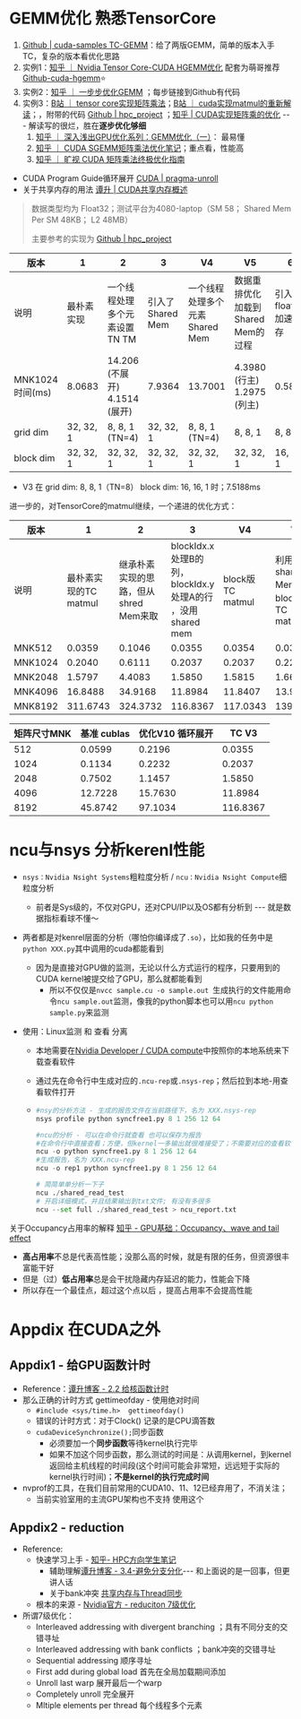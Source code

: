 # GEMM优化 熟悉TensorCore

1. [Github | cuda-samples TC-GEMM](https://github.com/NVIDIA/cuda-samples/tree/master/Samples/3_CUDA_Features/cudaTensorCoreGemm)：给了两版GEMM，简单的版本入手TC，复杂的版本看优化思路
2. 实例1：[知乎 ｜ Nvidia Tensor Core-CUDA HGEMM优化](https://zhuanlan.zhihu.com/p/639297098)  配套为萌哥推荐[Github-cuda-hgemm](https://github.com/Bruce-Lee-LY/cuda_hgemm)⭐️
3. 实例2：[知乎 ｜ 一步步优化GEMM](https://zhuanlan.zhihu.com/p/638522893) ；每步链接到Github有代码
4. 实例3：[B站 ｜ tensor core实现矩阵乘法](https://www.bilibili.com/video/BV1jwHMecESd/?share_source=copy_web&vd_source=fc58db99551d5dde52430792ddbb9243)；[B站 ｜ cuda实现matmul的重新解读](https://www.bilibili.com/video/BV16fykYzEem/?share_source=copy_web&vd_source=fc58db99551d5dde52430792ddbb9243)；，附带的代码 [Github | hpc_project](https://github.com/xgqdut2016/hpc_project/tree/main/cuda/matrix) ；[知乎 | CUDA实现矩阵乘的优化](https://zhuanlan.zhihu.com/p/708583794) --- 解读写的很烂，胜在**逐步优化够细**
   1. [知乎 ｜ 深入浅出GPU优化系列：GEMM优化（一）](https://zhuanlan.zhihu.com/p/435908830)： 最易懂
   2. [知乎 ｜ CUDA SGEMM矩阵乘法优化笔记](https://zhuanlan.zhihu.com/p/518857175)；重点看，性能高
   3. [知乎 ｜ 旷视 CUDA 矩阵乘法终极优化指南](https://zhuanlan.zhihu.com/p/410278370)

- CUDA Program Guide循环展开 [CUDA | pragma-unroll](https://docs.nvidia.com/cuda/cuda-c-programming-guide/index.html?highlight=unrolling#pragma-unroll)
- 关于共享内存的用法 [谭升 | CUDA共享内存概述](https://face2ai.com/CUDA-F-5-1-CUDA共享内存概述/)

> 数据类型均为 Float32；测试平台为4080-laptop（SM 58； Shared Mem Per SM 48KB； L2 48MB）
>
> 主要参考的实现为 [Github | hpc_project](https://github.com/xgqdut2016/hpc_project/tree/main/cuda/matrix) 

| 版本            | 1          | 2                             | 3                 | V4                             | V5                                   | 6                   | 7                       | 8                           | 9              | 10        | 11     |
| --------------- | ---------- | ----------------------------- | ----------------- | ------------------------------ | ------------------------------------ | ------------------- | ----------------------- | --------------------------- | -------------- | --------- | ------ |
| 说明            | 最朴素实现 | 一个线程处理多个元素设置TN TM | 引入了 Shared Mem | 一个线程处理多个元素Shared Mem | 数据重排优化加载到  Shared Mem的过程 | 引入float4 加速访存 | 解决bankconflict        | 降低了 Shared Mem的重复读取 | 引入流水线并行 | 循环展开  | CuBLAS |
| MNK1024时间(ms) | 8.0683     | 14.206 (不展开) 4.1514 (展开) | 7.9364            | 13.7001                        | 4.3980 (行主) 1.2975 (列主)          | 0.5880              | 0.6427 0.2260(填充展开) | 0.2315                      | 0.2280         | 0.2232    | 0.1134 |
| grid dim        | 32, 32, 1  | 8, 8, 1 (TN=4)                | 32, 32, 1         | 8, 8, 1 (TN=4)                 | 8, 8, 1                              | 8, 8, 1             | 8, 8, 1                 | 8, 8, 1                     | 8, 8, 1        | 8, 8, 1   |        |
| block dim       | 32, 32, 1  | 32, 32, 1                     | 32, 32, 1         | 32, 32, 1                      | 32, 32, 1                            | 16, 16, 1           | 16, 16, 1               | 16, 16, 1                   | 16, 16, 1      | 16, 16, 1 |        |

- V3 在 grid dim: 8, 8, 1（TN=8）  block dim: 16, 16, 1 时；7.5188ms

进一步的，对TensorCore的matmul继续，一个递进的优化方式：

| 版本    | 1                     | 2                                     | 3                                                         | V4               | V5                                   |
| ------- | --------------------- | ------------------------------------- | --------------------------------------------------------- | ---------------- | ------------------------------------ |
| 说明    | 最朴素实现的TC matmul | 继承朴素实现的思路，但从shred Mem来取 | blockIdx.x处理B的列，blockIdx.y处理A的行 ，没用shared mem | block版TC matmul | 利用了shared Mem 的 block版TC matmul |
| MNK512  | 0.0359                | 0.1046                                | 0.0355                                                    | 0.0354           | 0.0378                               |
| MNK1024 | 0.2040                | 0.6111                                | 0.2037                                                    | 0.2037           | 0.2263                               |
| MNK2048 | 1.5797                | 4.4083                                | 1.5850                                                    | 1.5815           | 1.6687                               |
| MNK4096 | 16.8488               | 34.9168                               | 11.8984                                                   | 11.8407          | 13.9711                              |
| MNK8192 | 311.6743              | 324.3732                              | 116.8367                                                  | 117.0343         | 139.8621                             |

| 矩阵尺寸MNK | 基准 cublas | 优化V10 循环展开 | TC V3    |
| ----------- | ----------- | ---------------- | -------- |
| 512         | 0.0599      | 0.2196           | 0.0355   |
| 1024        | 0.1134      | 0.2232           | 0.2037   |
| 2048        | 0.7502      | 1.1457           | 1.5850   |
| 4096        | 12.7228     | 15.7630          | 11.8984  |
| 8192        | 45.8742     | 97.1034          | 116.8367 |



# ncu与nsys 分析kerenl性能

- `nsys：Nvidia Nsight Systems`粗粒度分析 / `ncu：Nvidia Nsight Compute`细粒度分析 

  - 前者是Sys级的，不仅对GPU，还对CPU/IP以及OS都有分析到 --- 就是数据指标看球不懂～

- 两者都是对kenrel层面的分析（哪怕你编译成了`.so`），比如我的任务中是`python XXX.py`其中调用的cuda都能看到

  - 因为是直接对GPU做的监测，无论以什么方式运行的程序，只要用到的CUDA kernel被提交给了GPU，那么就都能看到
    - 所以不仅仅是`nvcc sample.cu -o sample.out `生成执行的文件能用命令`ncu sample.out`监测，像我的python脚本也可以用`ncu python sample.py`来监测

- 使用：Linux监测 和 查看 分离

  - 本地需要在[Nvidia Developer / CUDA compute](https://developer.nvidia.com/tools-overview)中按照你的本地系统来下载查看软件

  - 通过先在命令行中生成对应的`.ncu-rep`或`.nsys-rep`；然后拉到本地-用查看软件打开

  - ```Python
    #nsy的分析方法 - 生成的报告文件在当前路径下，名为 XXX.nsys-rep
    nsys profile python syncfree1.py 8 1 256 12 64
    
    #ncu的分析 - 可以在命令行就查看 也可以保存为报告 
    #在命令行中直接查看；方便，但kernel一多输出就很难接受了；不需要对应的查看软件
    ncu -o python syncfree1.py 8 1 256 12 64  
    #生成报告，名为 XXX.ncu-rep
    ncu -o rep1 python syncfree1.py 8 1 256 12 64
    
    # 简简单单分析一下子
    ncu ./shared_read_test 
    # 开启详细模式，并且结果输出到txt文件; 有没有多很多
    ncu --set full ./shared_read_test > ncu_report.txt
    ```

关于Occupancy占用率的解释 [知乎 - GPU基础：Occupancy、wave and tail effect](https://zhuanlan.zhihu.com/p/657005697)

- **高占用率**不总是代表高性能；没那么高的时候，就是有限的任务，但资源很丰富能干好 
- 但是（过）**低占用率**总是会干扰隐藏内存延迟的能力，性能会下降
- 所以存在一个最佳点，超过这个点以后 ，提高占用率不会提高性能



# Appdix 在CUDA之外

## Appdix1 - 给GPU函数计时

- Reference：[谭升博客 - 2.2 给核函数计时](https://face2ai.com/CUDA-F-2-2-核函数计时/)
- 那么正确的计时方式 gettimeofday - 使用绝对时间
  - `#include <sys/time.h>  gettimeofday() `
  - 错误的计时方式：对于Clock() 记录的是CPU滴答数
  - `cudaDeviceSynchronize();`同步函数
    - 必须要加一个**同步函数**等待kernel执行完毕
    - 如果不加这个同步函数，那么测试的时间是：从调用kernel，到kernel返回给主机线程的时间段(这个时间可能会非常短，远远短于实际的kernel执行时间)；**不是kernel的执行完成时间**
- nvprof的工具，在我们目前常用的CUDA10、11、12已经弃用了，不消关注；
  - 当前实验室用的主流GPU架构也不支持 使用这个

## Appdix2 - reduction

- Reference:
  - 快速学习上手 - [知乎- HPC方向学生笔记](https://zhuanlan.zhihu.com/p/365581043)
    - 辅助理解[谭升博客 - 3.4-避免分支分化](https://face2ai.com/CUDA-F-3-4-避免分支分化/)--- 和上面说的是一回事，但更讲人话
    - 关于bank冲突 [共享内存与Thread同步](https://blog.csdn.net/sunmc1204953974/article/details/51078818)
  - 根本的来源 - [Nvidia官方 - reduciton 7级优化](https://developer.download.nvidia.com/assets/cuda/files/reduction.pdf)
- 所谓7级优化：
  - Interleaved addressing with divergent branching ；具有不同分支的交错寻址
  - Interleaved addressing with bank conflicts ；bank冲突的交错寻址
  - Sequential addressing 顺序寻址
  - First add during global load 首先在全局加载期间添加
  - Unroll last warp 展开最后一个warp
  - Completely unroll 完全展开
  - Mltiple elements per thread 每个线程多个元素